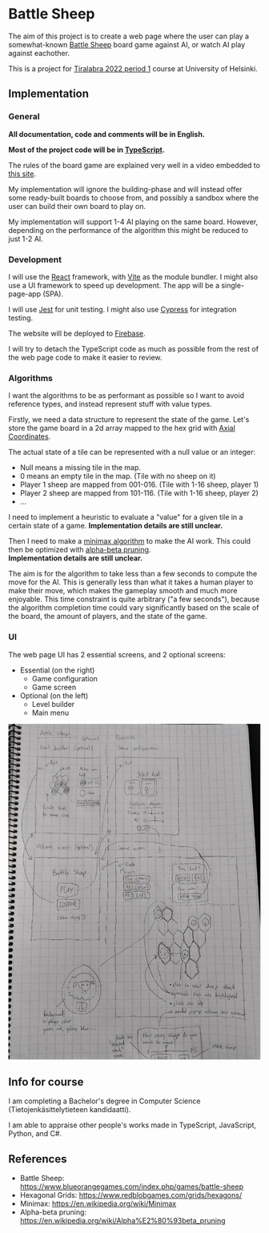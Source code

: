 # Battle Sheep

The aim of this project is to create a web page where the user can play a
somewhat-known
[Battle Sheep](https://www.blueorangegames.com/index.php/games/battle-sheep)
board game against AI, or watch AI play against eachother.

This is a project for
[Tiralabra 2022 period 1](https://tiralabra.github.io/2022_p1/index) course at
University of Helsinki.

## Implementation

### General

**All documentation, code and comments will be in English.**

**Most of the project code will be in
[TypeScript](https://www.typescriptlang.org/).**

The rules of the board game are explained very well in a video embedded to
[this site](https://www.blueorangegames.com/index.php/games/battle-sheep).

My implementation will ignore the building-phase and will instead offer some
ready-built boards to choose from, and possibly a sandbox where the user can
build their own board to play on.

My implementation will support 1-4 AI playing on the same board. However,
depending on the performance of the algorithm this might be reduced to just 1-2
AI.

### Development

I will use the [React](https://reactjs.org/) framework, with
[Vite](https://vitejs.dev/) as the module bundler. I might also use a UI
framework to speed up development. The app will be a single-page-app (SPA).

I will use [Jest](https://jestjs.io/) for unit testing. I might also use
[Cypress](https://www.cypress.io/) for integration testing.

The website will be deployed to [Firebase](https://firebase.google.com/).

I will try to detach the TypeScript code as much as possible from the rest of
the web page code to make it easier to review.

### Algorithms

I want the algorithms to be as performant as possible so I want to avoid
reference types, and instead represent stuff with value types.

Firstly, we need a data structure to represent the state of the game. Let's
store the game board in a 2d array mapped to the hex grid with
[Axial Coordinates](https://www.redblobgames.com/grids/hexagons/#coordinates-axial).

The actual state of a tile can be represented with a null value or an integer:

- Null means a missing tile in the map.
- 0 means an empty tile in the map. (Tile with no sheep on it)
- Player 1 sheep are mapped from 001-016. (Tile with 1-16 sheep, player 1)
- Player 2 sheep are mapped from 101-116. (Tile with 1-16 sheep, player 2)
- ...

I need to implement a heuristic to evaluate a "value" for a given tile in a
certain state of a game. **Implementation details are still unclear.**

Then I need to make a [minimax algorithm](https://en.wikipedia.org/wiki/Minimax)
to make the AI work. This could then be optimized with
[alpha-beta pruning](https://en.wikipedia.org/wiki/Alpha%E2%80%93beta_pruning).  
**Implementation details are still unclear.**

The aim is for the algorithm to take less than a few seconds to compute the move
for the AI. This is generally less than what it takes a human player to make
their move, which makes the gameplay smooth and much more enjoyable. This time
constraint is quite arbitrary ("a few seconds"), because the algorithm
completion time could vary significantly based on the scale of the board, the
amount of players, and the state of the game.

### UI

The web page UI has 2 essential screens, and 2 optional screens:

- Essential (on the right)
  - Game configuration
  - Game screen
- Optional (on the left)
  - Level builder
  - Main menu

![](/docs/images/ui.png)

## Info for course

I am completing a Bachelor's degree in Computer Science
(Tietojenkäsittelytieteen kandidaatti).

I am able to appraise other people's works made in TypeScript, JavaScript,
Python, and C#.

## References

- Battle Sheep: https://www.blueorangegames.com/index.php/games/battle-sheep
- Hexagonal Grids: https://www.redblobgames.com/grids/hexagons/
- Minimax: https://en.wikipedia.org/wiki/Minimax
- Alpha-beta pruning: https://en.wikipedia.org/wiki/Alpha%E2%80%93beta_pruning
